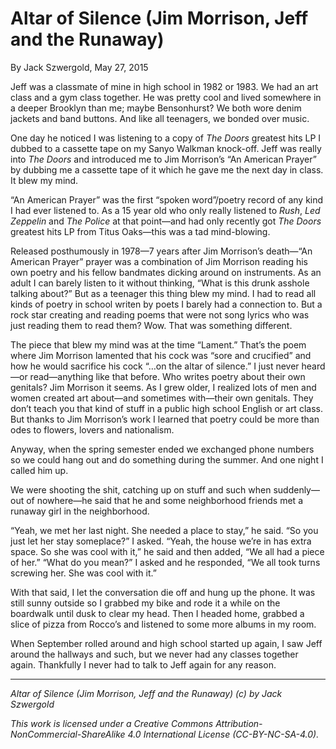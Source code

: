 # Altar of Silence (Jim Morrison, Jeff and the Runaway)

By Jack Szwergold, May 27, 2015

Jeff was a classmate of mine in high school in 1982 or 1983. We had an art class and a gym class together. He was pretty cool and lived somewhere in a deeper Brooklyn than me; maybe Bensonhurst? We both wore denim jackets and band buttons. And like all teenagers, we bonded over music.

One day he noticed I was listening to a copy of *The Doors* greatest hits LP I dubbed to a cassette tape on my Sanyo Walkman knock-off. Jeff was really into *The Doors* and introduced me to Jim Morrison’s “An American Prayer” by dubbing me a cassette tape of it which he gave me the next day in class. It blew my mind.

“An American Prayer” was the first “spoken word”/poetry record of any kind I had ever listened to. As a 15 year old who only really listened to *Rush*, *Led Zeppelin* and *The Police* at that point—and had only recently got *The Doors* greatest hits LP from Titus Oaks—this was a tad mind-blowing.

Released posthumously in 1978—7 years after Jim Morrison’s death—“An American Prayer” prayer was a combination of Jim Morrison reading his own poetry and his fellow bandmates dicking around on instruments. As an adult I can barely listen to it without thinking, “What is this drunk asshole talking about?” But as a teenager this thing blew my mind. I had to read all kinds of poetry in school writen by poets I barely had a connection to. But a rock star creating and reading poems that were not song lyrics who was just reading them to read them? Wow. That was something different.

The piece that blew my mind was at the time “Lament.” That’s the poem where Jim Morrison lamented that his cock was “sore and crucified” and how he would sacrifice his cock “…on the altar of silence.” I just never heard—or read—anything like that before. Who writes poetry about their own genitals? Jim Morrison it seems. As I grew older, I realized lots of men and women created art about—and sometimes with—their own genitals. They don’t teach you that kind of stuff in a public high school English or art class. But thanks to Jim Morrison’s work I learned that poetry could be more than odes to flowers, lovers and nationalism.

Anyway, when the spring semester ended we exchanged phone numbers so we could hang out and do something during the summer. And one night I called him up.

We were shooting the shit, catching up on stuff and such when suddenly—out of nowhere—he said that he and some neighborhood friends met a runaway girl in the neighborhood.

“Yeah, we met her last night. She needed a place to stay,” he said. “So you just let her stay someplace?” I asked. “Yeah, the house we’re in has extra space. So she was cool with it,” he said and then added, “We all had a piece of her.” “What do you mean?” I asked and he responded, “We all took turns screwing her. She was cool with it.”

With that said, I let the conversation die off and hung up the phone. It was still sunny outside so I grabbed my bike and rode it a while on the boardwalk until dusk to clear my head. Then I headed home, grabbed a slice of pizza from Rocco’s and listened to some more albums in my room.

When September rolled around and high school started up again, I saw Jeff around the hallways and such, but we never had any classes together again. Thankfully I never had to talk to Jeff again for any reason.

***

*Altar of Silence (Jim Morrison, Jeff and the Runaway) (c) by Jack Szwergold*

*This work is licensed under a Creative Commons Attribution-NonCommercial-ShareAlike 4.0 International License (CC-BY-NC-SA-4.0).*